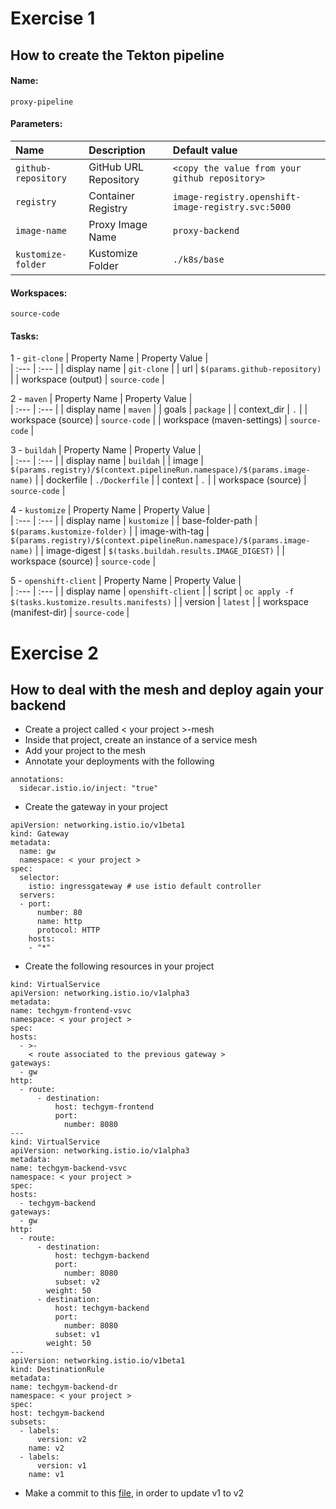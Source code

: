 # Exercise 1

## How to create the Tekton pipeline

#### Name:
```
proxy-pipeline
```

#### Parameters:
| Name                | Description           | Default value                                      |
| :---                | :---                  | :---                                               |
| `github-repository` | GitHub URL Repository | `<copy the value from your github repository>`     |
| `registry`          | Container Registry    | `image-registry.openshift-image-registry.svc:5000` |
| `image-name`        | Proxy Image Name      | `proxy-backend`                                    |
| `kustomize-folder`  | Kustomize Folder      | `./k8s/base`                                       |

#### Workspaces:
```
source-code
```

#### Tasks:
1 - `git-clone`
| Property Name               | Property Value                   |                                 
| :---                        | :---                             |
| display name                | `git-clone`                      | 
| url                         | `$(params.github-repository)`    | 
| workspace (output)          | `source-code`                    |

2 - `maven`
| Property Name                       | Property Value        |                                
| :---                                | :---                  |
| display name                        | `maven`               | 
| goals                               | `package`             | 
| context_dir                         | `.`                   | 
| workspace (source)                  | `source-code`         |
| workspace (maven-settings)          | `source-code`         |

3 - `buildah`
| Property Name                       | Property Value                                                             |                                 
| :---                                | :---                                                                       |
| display name                        | `buildah`                                                                  | 
| image                               | `$(params.registry)/$(context.pipelineRun.namespace)/$(params.image-name)` | 
| dockerfile                          | `./Dockerfile`                                                             | 
| context                             | `.`                                                                        | 
| workspace (source)                  | `source-code`                                                              |

4 - `kustomize`
| Property Name                       | Property Value                                                             |                                                             
| :---                                | :---                                                                       |
| display name                        | `kustomize`                                                                | 
| base-folder-path                    | `$(params.kustomize-folder)`                                               | 
| image-with-tag                      | `$(params.registry)/$(context.pipelineRun.namespace)/$(params.image-name)` | 
| image-digest                        | `$(tasks.buildah.results.IMAGE_DIGEST)`                                    | 
| workspace (source)                  | `source-code`                                                              |

5 - `openshift-client`
| Property Name                   | Property Value                                                        |                               
| :---                            | :---                                                                  |
| display name                    | `openshift-client`                                                    | 
| script                          | `oc apply -f $(tasks.kustomize.results.manifests)`                    | 
| version                         | `latest`                                                              | 
| workspace (manifest-dir)        | `source-code`                                                         |

# Exercise 2

## How to deal with the mesh and deploy again your backend

 - Create a project called < your project >-mesh
 - Inside that project, create an instance of a service mesh
 - Add your project <name-surname> to the mesh
 - Annotate your deployments with the following
```
annotations:
  sidecar.istio.io/inject: "true"
 ```
 - Create the gateway in your project

```
apiVersion: networking.istio.io/v1beta1
kind: Gateway
metadata:
  name: gw
  namespace: < your project >
spec:
  selector:
    istio: ingressgateway # use istio default controller
  servers:
  - port:
      number: 80
      name: http
      protocol: HTTP
    hosts:
    - "*"
  ```
   - Create the following resources in your project

  ```
  kind: VirtualService
apiVersion: networking.istio.io/v1alpha3
metadata:
  name: techgym-frontend-vsvc
  namespace: < your project >
spec:
  hosts:
    - >-
      < route associated to the previous gateway >
  gateways:
    - gw
  http:
    - route:
        - destination:
            host: techgym-frontend
            port:
              number: 8080
---
kind: VirtualService
apiVersion: networking.istio.io/v1alpha3
metadata:
  name: techgym-backend-vsvc
  namespace: < your project >
spec:
  hosts:
    - techgym-backend
  gateways:
    - gw
  http:
    - route:
        - destination:
            host: techgym-backend
            port:
              number: 8080
            subset: v2
          weight: 50
        - destination:
            host: techgym-backend
            port:
              number: 8080
            subset: v1
          weight: 50
---
apiVersion: networking.istio.io/v1beta1
kind: DestinationRule
metadata:
  name: techgym-backend-dr
  namespace: < your project >
spec:
  host: techgym-backend
  subsets:
    - labels:
        version: v2
      name: v2
    - labels:
        version: v1
      name: v1
 
  ```

- Make a commit to this [file](/k8s/base/kustomization.yaml), in order to update v1 to v2
